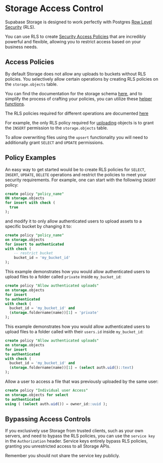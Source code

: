 # Storage Access Control

Supabase Storage is designed to work perfectly with Postgres [Row Level Security](https://supabase.com/docs/guides/database/postgres/row-level-security) (RLS).

You can use RLS to create [Security Access Policies](https://www.postgresql.org/docs/current/sql-createpolicy.html) that are incredibly powerful and flexible, allowing you to restrict access based on your business needs.

## Access Policies

By default Storage does not allow any uploads to buckets without RLS policies. You selectively allow certain operations by creating RLS policies on the `storage.objects` table.

You can find the documentation for the storage schema [here](https://supabase.com/docs/guides/storage/schema/design), and to simplify the process of crafting your policies, you can utilize these [helper functions](https://supabase.com/docs/guides/storage/schema/helper-functions).

The RLS policies required for different operations are documented [here](https://supabase.com/docs/reference/javascript/storage-createbucket)

For example, the only RLS policy required for [uploading](https://supabase.com/docs/reference/javascript/storage-from-upload) objects is to grant the `INSERT` permission to the `storage.objects` table.

To allow overwriting files using the `upsert` functionality you will need to additionally grant `SELECT` and `UPDATE` permissions.

## Policy Examples

An easy way to get started would be to create RLS policies for `SELECT`, `INSERT`, `UPDATE`, `DELETE` operations and restrict the policies to meet your security requirements. For example, one can start with the following `INSERT` policy:

```sql
create policy "policy_name"
ON storage.objects
for insert with check (
  true
);
```

and modify it to only allow authenticated users to upload assets to a specific bucket by changing it to:

```sql
create policy "policy_name"
on storage.objects 
for insert to authenticated 
with check (
    -- restrict bucket
    bucket_id = 'my_bucket_id'
);
```

This example demonstrates how you would allow authenticated users to upload files to a folder called `private` inside `my_bucket_id`:

```sql
create policy "Allow authenticated uploads"
on storage.objects
for insert
to authenticated
with check (
  bucket_id = 'my_bucket_id' and
  (storage.foldername(name))[1] = 'private'
);
```

This example demonstrates how you would allow authenticated users to upload files to a folder called with their `users.id` inside `my_bucket_id`:

```sql
create policy "Allow authenticated uploads"
on storage.objects
for insert
to authenticated
with check (
  bucket_id = 'my_bucket_id' and
  (storage.foldername(name))[1] = (select auth.uid()::text)
);
```

Allow a user to access a file that was previously uploaded by the same user:

```sql
create policy "Individual user Access"
on storage.objects for select
to authenticated
using ( (select auth.uid()) = owner_id::uuid );
```

## Bypassing Access Controls

If you exclusively use Storage from trusted clients, such as your own servers, and need to bypass the RLS policies, you can use the `service key` in the `Authorization` header. Service keys entirely bypass RLS policies, granting you unrestricted access to all Storage APIs.

Remember you should not share the service key publicly.

